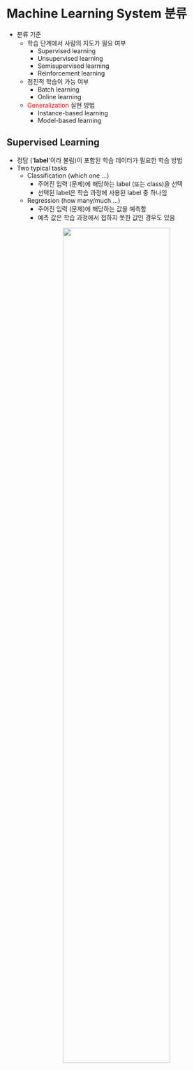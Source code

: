 # Machine Learning System 분류
- 분류 기준
  - 학습 단계에서 사람의 지도가 필요 여부
    - Supervised learning
    - Unsupervised learning
    - Semisupervised learning
    - Reinforcement learning
  - 점진적 학습이 가능 여부
    - Batch learning
    - Online learning
  - <font color="red">Generalization</font> 실현 방법
    - Instance-based learning
    - Model-based learning

## Supervised Learning
- 정답 ('**label**'이라 불림)이 포함된 학습 데이터가 필요한 학습 방법
- Two typical tasks
  - Classification (which one …)
    - 주어진 입력 (문제)에 해당하는 label (또는 class)을 선택 
    - 선택된 label은 학습 과정에 사용된 label 중 하나임
  - Regression (how many/much …)
    - 주어진 입력 (문제)에 해당하는 값을 예측함
    - 예측 값은 학습 과정에서 접하지 못한 값인 경우도 있음

<center><img src="https://user-images.githubusercontent.com/10093594/120570241-a20c2780-c452-11eb-9119-e0e5733186f7.png" width="70%"></center>
